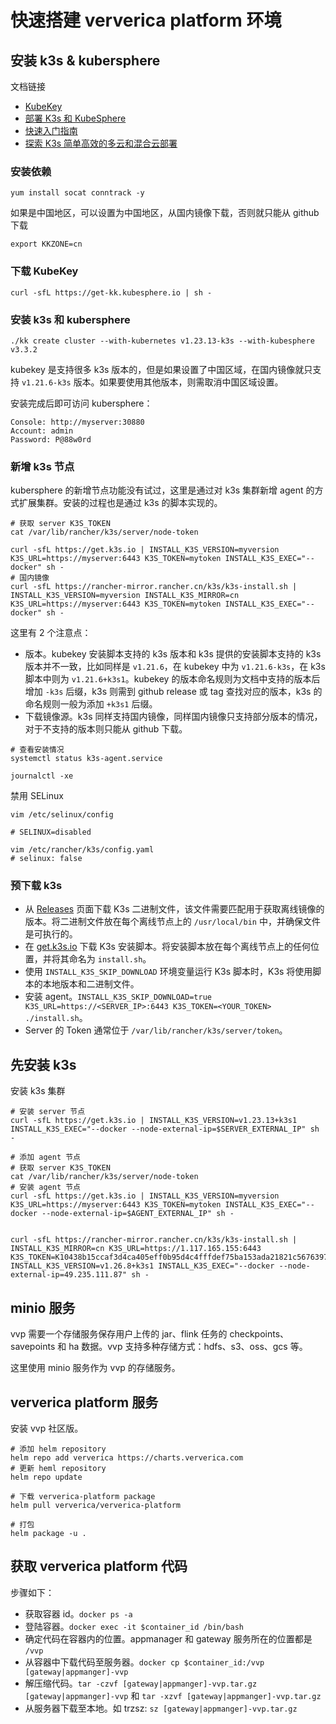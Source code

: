 # 快速搭建 ververica platform 环境

## 安装 k3s & kubersphere

文档链接

* [KubeKey](https://github.com/kubesphere/kubekey/blob/master/README_zh-CN.md)
* [部署 K3s 和 KubeSphere](https://kubesphere.io/zh/docs/v3.3/installing-on-linux/on-premises/install-kubesphere-and-k3s/)
* [快速入门指南](https://docs.k3s.io/zh/quick-start)
* [探索 K3s 简单高效的多云和混合云部署](https://mp.weixin.qq.com/s/EOYSSDyrRbg0G9P-PbYtZQ)

### 安装依赖

```shell
yum install socat conntrack -y
```

如果是中国地区，可以设置为中国地区，从国内镜像下载，否则就只能从 github 下载

```shell
export KKZONE=cn
```

### 下载 KubeKey

```shell
curl -sfL https://get-kk.kubesphere.io | sh -
```

### 安装 k3s 和 kubersphere

```shell
./kk create cluster --with-kubernetes v1.23.13-k3s --with-kubesphere v3.3.2
```

kubekey 是支持很多 k3s 版本的，但是如果设置了中国区域，在国内镜像就只支持 `v1.21.6-k3s` 版本。如果要使用其他版本，则需取消中国区域设置。

安装完成后即可访问 kubersphere：

```
Console: http://myserver:30880
Account: admin
Password: P@88w0rd
```

### 新增 k3s 节点

kubersphere 的新增节点功能没有试过，这里是通过对 k3s 集群新增 agent 的方式扩展集群。安装的过程也是通过 k3s 的脚本实现的。

```shell
# 获取 server K3S_TOKEN
cat /var/lib/rancher/k3s/server/node-token

curl -sfL https://get.k3s.io | INSTALL_K3S_VERSION=myversion K3S_URL=https://myserver:6443 K3S_TOKEN=mytoken INSTALL_K3S_EXEC="--docker" sh -
# 国内镜像
curl -sfL https://rancher-mirror.rancher.cn/k3s/k3s-install.sh | INSTALL_K3S_VERSION=myversion INSTALL_K3S_MIRROR=cn K3S_URL=https://myserver:6443 K3S_TOKEN=mytoken INSTALL_K3S_EXEC="--docker" sh -

```

这里有 2 个注意点：

* 版本。kubekey 安装脚本支持的 k3s 版本和 k3s 提供的安装脚本支持的 k3s 版本并不一致，比如同样是 `v1.21.6`，在 kubekey 中为 `v1.21.6-k3s`，在 k3s 脚本中则为 `v1.21.6+k3s1`。kubekey 的版本命名规则为文档中支持的版本后增加 `-k3s` 后缀，k3s 则需到 github release 或 tag 查找对应的版本，k3s 的命名规则一般为添加 `+k3s1` 后缀。
* 下载镜像源。k3s 同样支持国内镜像，同样国内镜像只支持部分版本的情况，对于不支持的版本则只能从 github 下载。

```shell
# 查看安装情况
systemctl status k3s-agent.service

journalctl -xe
```

禁用 SELinux

```shell
vim /etc/selinux/config

# SELINUX=disabled

vim /etc/rancher/k3s/config.yaml
# selinux: false
```

### 预下载 k3s

- 从 [Releases](https://github.com/k3s-io/k3s/releases) 页面下载 K3s 二进制文件，该文件需要匹配用于获取离线镜像的版本。将二进制文件放在每个离线节点上的 `/usr/local/bin` 中，并确保文件是可执行的。
- 在 [get.k3s.io](https://get.k3s.io/) 下载 K3s 安装脚本。将安装脚本放在每个离线节点上的任何位置，并将其命名为 `install.sh`。
- 使用 `INSTALL_K3S_SKIP_DOWNLOAD` 环境变量运行 K3s 脚本时，K3s 将使用脚本的本地版本和二进制文件。
- 安装 agent。`INSTALL_K3S_SKIP_DOWNLOAD=true K3S_URL=https://<SERVER_IP>:6443 K3S_TOKEN=<YOUR_TOKEN> ./install.sh`。
- Server 的 Token 通常位于 `/var/lib/rancher/k3s/server/token`。

## 先安装 k3s

安装 k3s 集群

```shell
# 安装 server 节点
curl -sfL https://get.k3s.io | INSTALL_K3S_VERSION=v1.23.13+k3s1 INSTALL_K3S_EXEC="--docker --node-external-ip=$SERVER_EXTERNAL_IP" sh -

# 添加 agent 节点
# 获取 server K3S_TOKEN
cat /var/lib/rancher/k3s/server/node-token
# 安装 agent 节点
curl -sfL https://get.k3s.io | INSTALL_K3S_VERSION=myversion K3S_URL=https://myserver:6443 K3S_TOKEN=mytoken INSTALL_K3S_EXEC="--docker --node-external-ip=$AGENT_EXTERNAL_IP" sh -


curl -sfL https://rancher-mirror.rancher.cn/k3s/k3s-install.sh | INSTALL_K3S_MIRROR=cn K3S_URL=https://1.117.165.155:6443 K3S_TOKEN=K10438b15ccaf3d4ca405eff0b95d4c4fffdef75ba153ada21821c56763971a0c8e::server:04d5b0d2107bfdd59c5dacb640bd3d61  INSTALL_K3S_VERSION=v1.26.8+k3s1 INSTALL_K3S_EXEC="--docker --node-external-ip=49.235.111.87" sh -
```



## minio 服务

vvp 需要一个存储服务保存用户上传的 jar、flink 任务的 checkpoints、savepoints 和 ha 数据。vvp 支持多种存储方式：hdfs、s3、oss、gcs 等。

这里使用 minio 服务作为 vvp 的存储服务。

## ververica platform 服务

安装 vvp 社区版。

```shell
# 添加 helm repository
helm repo add ververica https://charts.ververica.com
# 更新 heml repository
helm repo update

# 下载 ververica-platform package
helm pull ververica/ververica-platform

# 打包
helm package -u .
```



## 获取 ververica platform 代码
步骤如下：
* 获取容器 id。`docker ps -a`
* 登陆容器。`docker exec -it $container_id /bin/bash`
* 确定代码在容器内的位置。appmanager 和 gateway 服务所在的位置都是 `/vvp`
* 从容器中下载代码至服务器。`docker cp $container_id:/vvp [gateway|appmanger]-vvp`
* 解压缩代码。`tar -czvf [gateway|appmanger]-vvp.tar.gz [gateway|appmanger]-vvp` 和 `tar -xzvf [gateway|appmanger]-vvp.tar.gz`
* 从服务器下载至本地。如 trzsz: `sz [gateway|appmanger]-vvp.tar.gz`

